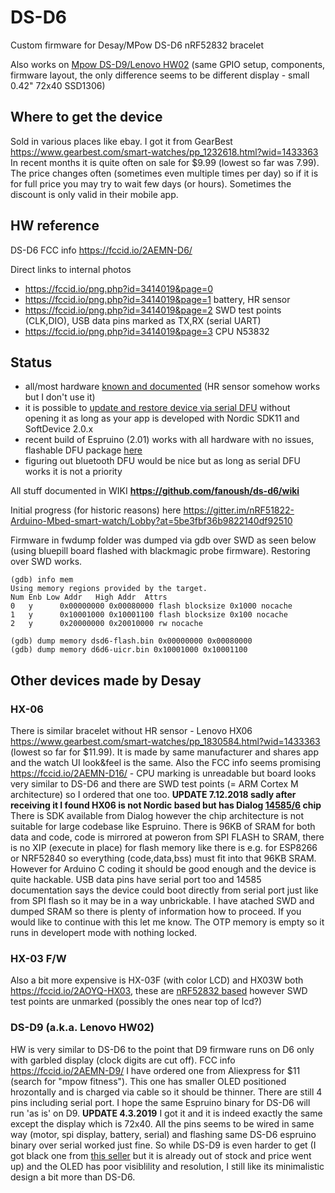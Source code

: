 # DS-D6
Custom firmware for Desay/MPow DS-D6  nRF52832 bracelet

Also works on [Mpow DS-D9/Lenovo HW02](https://fccid.io/2AEMN-D9/) (same GPIO setup, components, firmware layout, the only difference seems to be different display - small 0.42" 72x40 SSD1306)

## Where to get the device

Sold in various places like  ebay. I got it from GearBest https://www.gearbest.com/smart-watches/pp_1232618.html?wid=1433363 In recent months it is quite often on sale for $9.99 (lowest so far was 7.99). The price changes often (sometimes even multiple times per day) so if it is for full price you may try to wait few days (or hours). Sometimes the discount is only valid in their mobile app.

## HW reference
DS-D6 FCC info https://fccid.io/2AEMN-D6/

Direct links to internal photos
- https://fccid.io/png.php?id=3414019&page=0 
- https://fccid.io/png.php?id=3414019&page=1 battery, HR sensor
- https://fccid.io/png.php?id=3414019&page=2 SWD test points (CLK,DIO), USB data pins marked as TX,RX (serial UART)
- https://fccid.io/png.php?id=3414019&page=3 CPU N53832

## Status

- all/most hardware [known and documented](https://github.com/fanoush/ds-d6/wiki/Hardware) (HR sensor somehow works but I don't use it)
- it is possible to [update and restore device via serial DFU](https://github.com/fanoush/ds-d6/wiki/DFU-update) without opening it as long as your app is developed with Nordic SDK11 and SoftDevice 2.0.x
- recent build of Espruino (2.01) works with all hardware with no issues, flashable DFU package [here](https://github.com/fanoush/ds-d6/tree/master/espruino/DFU)
- figuring out bluetooth DFU would be nice but as long as serial DFU works it is not a priority


All stuff documented in WIKI **https://github.com/fanoush/ds-d6/wiki**

Initial progress (for historic reasons) here
https://gitter.im/nRF51822-Arduino-Mbed-smart-watch/Lobby?at=5be3fbf36b9822140df92510


Firmware in fwdump folder was dumped via gdb over SWD as seen below (using bluepill board flashed with blackmagic probe firmware). Restoring over SWD works.

```gdb
(gdb) info mem
Using memory regions provided by the target.
Num Enb Low Addr   High Addr  Attrs 
0   y      0x00000000 0x00080000 flash blocksize 0x1000 nocache 
1   y      0x10001000 0x10001100 flash blocksize 0x100 nocache 
2   y      0x20000000 0x20010000 rw nocache 

(gdb) dump memory dsd6-flash.bin 0x00000000 0x00080000
(gdb) dump memory d6d6-uicr.bin 0x10001000 0x10001100
```


## Other  devices made by Desay

### HX-06

There is similar bracelet without HR sensor - Lenovo HX06 https://www.gearbest.com/smart-watches/pp_1830584.html?wid=1433363 (lowest so far for $11.99). It is made by same manufacturer and shares app and the watch UI look&feel is the same. Also the FCC info seems promising https://fccid.io/2AEMN-D16/ - CPU marking is unreadable but board looks very similar to DS-D6 and there are SWD test points (= ARM Cortex M architecture) so I ordered that one too. **UPDATE 7.12.2018 sadly after receiving it I found HX06 is not Nordic based but has Dialog [14585/6](https://www.dialog-semiconductor.com/products/connectivity/bluetooth-low-energy/smartbond-da14585-and-da14586) chip** There is SDK available from Dialog however the chip architecture is not suitable for large codebase like Espruino.  There is 96KB of SRAM for both data and code, code is mirrored at poweron from SPI FLASH to SRAM, there is no XIP (execute in place) for flash memory like there is e.g. for ESP8266 or NRF52840 so everything (code,data,bss) must fit into that 96KB SRAM.  However for Arduino C coding it should be good enough and the device is quite hackable. USB data pins have serial port too and 14585 documentation says the device could boot directly from serial port just like from SPI flash so it may be in a way unbrickable. I have atached SWD and dumped SRAM so there is plenty of information how to proceed. If you would like to continue with this let me know. The OTP memory is empty so it runs in developert mode with nothing locked.

### HX-03 F/W
Also a bit more expensive is HX-03F (with color LCD) and HX03W both https://fccid.io/2AOYQ-HX03, these are [nRF52832 based](https://fccid.io/png.php?id=3779556&page=2) however SWD test points are unmarked (possibly the ones near top of lcd?)

### DS-D9 (a.k.a. Lenovo HW02)
HW is very similar to DS-D6 to the point that D9 firmware runs on D6 only with garbled display (clock digits are cut off). FCC info https://fccid.io/2AEMN-D9/ I have ordered one from Aliexpress for $11 (search for "mpow fitness"). This one has smaller OLED positioned hrozontally and is charged via cable so it should be thinner. There are still 4 pins including serial port. I hope the same Espruino binary for DS-D6 will run 'as is' on D9. **UPDATE 4.3.2019** I got it and it is indeed exactly the same except the display which is 72x40. All the pins seems to be wired in same way (motor, spi display, battery, serial) and flashing same DS-D6 espruino binary over serial worked just fine. So while DS-D9 is even harder to get (I got black one from [this seller](https://www.aliexpress.com/item/Mpow-Fitness-Activity-Tracker-IP67-Heart-Rate-Monitor-Smartband-Sleep-Monitor-Wristband-Call-Message-Reminder-Bracelet/32955082325.html) but it is already out of stock and price went up) and the OLED has poor visiblility and resolution, I still like its minimalistic design a bit more than DS-D6.
